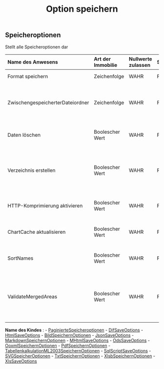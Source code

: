 ﻿---
title: Option speichern
second_title: Aspose.Cells Cloud Documen
type: docs
url: /de/specification/model/saveoptions/
description: "Aspose.Cells Cloud-Modellspezifikation: SaveOptions. Müheloses Bearbeiten von Excel und anderen Tabellenkalkulationsdokumenten mit Funktionen wie Öffnen, Generieren, Bearbeiten, Teilen, Zusammenführen, Vergleichen und Konvertieren"
kwords: Excel, Office, Tabellenkalkulation, Cloud REST API, SaveOptions
weight: 50
---
## **Speicheroptionen**

 Stellt alle Speicheroptionen dar

| Name des Anwesens| Art der Immobilie| Nullwerte zulassen| Schreibgeschützt| Standardwert| Beschreibung|
|:- |:- |:- |:- |:- |:- |
| Format speichern| Zeichenfolge| WAHR| FALSCH|| Formatname speichern|
| ZwischengespeicherterDateiordner| Zeichenfolge| WAHR| FALSCH|| Der zwischengespeicherte Dateiordner wird zum Speichern großer Datenmengen verwendet.|
| Daten löschen| Boolescher Wert| WAHR| FALSCH|| Leeren Sie die Arbeitsmappe, nachdem Sie die Datei gespeichert haben.|
| Verzeichnis erstellen| Boolescher Wert| WAHR| FALSCH||Wenn der Wert auf „true“ gesetzt ist und das Verzeichnis nicht existiert, wird das Verzeichnis vor dem Speichern der Datei automatisch erstellt.|
| HTTP-Komprimierung aktivieren| Boolescher Wert| WAHR| FALSCH|| ob HTTP-Komprimierung verwendet werden soll.|
| ChartCache aktualisieren| Boolescher Wert| WAHR| FALSCH|| Gibt an, ob die Aktualisierung der Diagramm-Cache-Daten|
| SortNames| Boolescher Wert| WAHR| FALSCH|| Gibt an, ob vor dem Speichern der Datei die definierten Namen sortiert werden sollen.|
| ValidateMergedAreas| Boolescher Wert| WAHR| FALSCH|| Gibt an, ob zusammengeführte Bereiche vor dem Speichern der Datei validiert werden sollen. Der Standardwert ist „false“.|

**Name des Kindes** : 
	-  [PaginierteSpeicheroptionen](paginatedsaveoptions) 
	-  [DifSaveOptions](difsaveoptions) 
	-  [HtmlSaveOptions](htmlsaveoptions) 
	-  [BildSpeichernOptionen](imagesaveoptions) 
	-  [JsonSaveOptions](jsonsaveoptions) 
	-  [MarkdownSpeichernOptionen](markdownsaveoptions) 
	-  [MHtmlSaveOptions](mhtmlsaveoptions) 
	-  [OdsSaveOptions](odssaveoptions) 
	-  [OoxmlSpeichernOptionen](ooxmlsaveoptions) 
	-  [PdfSpeichernOptionen](pdfsaveoptions) 
	-  [TabellenkalkulationML2003SpeichernOptionen](spreadsheetml2003saveoptions) 
	-  [SqlScriptSaveOptions](sqlscriptsaveoptions) 
	-  [SVGSpeicherOptionen](svgsaveoptions) 
	-  [TxtSpeichernOptionen](txtsaveoptions) 
	-  [XlsbSpeichernOptionen](xlsbsaveoptions) 
	-  [XlsSaveOptions](xlssaveoptions) 
